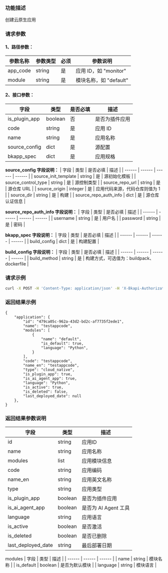 ### 功能描述
创建云原生应用

### 请求参数

#### 1、路径参数：
|   参数名称   |    参数类型  |  必须  |     参数说明     |
| ------------ | ------------ | ------ | ---------------- |
| app_code   | string | 是 | 应用 ID，如 "monitor" |
| module   | string | 是 | 模块名称，如 "default" |

#### 2、接口参数：
| 字段 |   类型 |  是否必填 | 描述 |
| ------ | ------ | ------ | ------ |
| is_plugin_app | boolean | 否 | 是否为插件应用 |
| code | string | 是 | 应用 ID |
| name | string | 是 | 应用名称 |
| source_config | dict | 是 | 源配置 |
| bkapp_spec | dict | 是 | 应用规格 |


**source_config 字段说明：**
| 字段 |   类型 |  是否必填 | 描述 |
| ------ | ------ | ------ | ------ |
| source_init_template | string | 是 | 源初始化模板 |
| source_control_type | string | 是 | 源控制类型 |
| source_repo_url | string | 是 | 源仓库 URL |
| source_origin | integer | 是 | 应用代码来源，代码仓库则值为 1 |
| source_dir | string | 是 | 构建 |
| source_repo_auth_info | dict | 是 | 源仓库认证信息 |

**source_repo_auth_info 字段说明：**
| 字段 |   类型 |  是否必填 | 描述 |
| ------ | ------ | ------ | ------ |
| username | string | 是 | 用户名 |
| password | string | 是 | 密码 |

**bkapp_spec 字段说明：**
| 字段 |   类型 |  是否必填 | 描述 |
| ------ | ------ | ------ | ------ |
| build_config | dict | 是 | 构建配置 |

**build_config 字段说明：**
| 字段 |   类型 |  是否必填 | 描述 |
| ------ | ------ | ------ | ------ |
| build_method | string | 是 | 构建方式，可选值为：buildpack、dockerfile |

### 请求示例
```bash
curl -X POST -H 'Content-Type: application/json' -H 'X-Bkapi-Authorization: {"bk_app_code": "apigw-api-test", "bk_app_secret": "***", "bk_token": "***"}' -d '{   "is_plugin_app": false,   "code": "testappcode",   "name": "testappcode",   "source_config": {       "source_init_template": "dj2_with_auth",       "source_control_type": "bare_git",       "source_repo_url": "https://gitee.com/example/apps.git",       "source_origin": 1,       "source_dir": "plugin",       "source_repo_auth_info": {           "username": "xxxxxx ",           "password": "***"       }   },   "bkapp_spec": {       "build_config": {           "build_method": "buildpack"       }   }}' --insecure https://bkapi.example.com/api/bkpaas3/stag/bkapps/cloud-native/
```

### 返回结果示例
```
{
    "application": {
        "id": "479ca05c-962a-43d2-bd2c-af7735f2ede1",
        "name": "testappcode",
        "modules": [
            {
                "name": "default",
                "is_default": true,
                "language": "Python",
            }
        ],
        "code": "testappcode",
        "name_en": "testappcode",
        "type": "cloud_native",
        "is_plugin_app": true,
        "is_ai_agent_app": true,
        "language": "Python",
        "is_active": true,
        "is_deleted": false,
        "last_deployed_date": null
    },
}
```

### 返回结果参数说明

| 字段 |   类型 | 描述 |
| ------ | ------ | ------ |
| id | string | 应用ID |
| name | string | 应用名称 |
| modules | list | 应用模块信息 |
| code | string | 应用编码 |
| name_en | string | 应用英文名称 |
| type | string | 应用类型 |
| is_plugin_app | boolean | 是否为插件应用 |
| is_ai_agent_app | boolean | 是否为 AI Agent 工具  |
| language | string | 应用语言 |
| is_active | boolean | 是否激活 |
| is_deleted | boolean | 是否已删除 |
| last_deployed_date | string | 最后部署日期 |


modules
| 字段 |   类型 | 描述 |
| ------ | ------ | ------ |
| name | string | 模块名称 |
| is_default | boolean | 是否为默认模块 |
| language | string | 模块语言 |